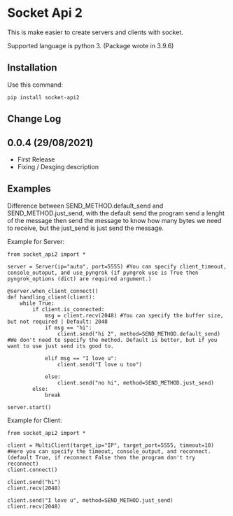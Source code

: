 # Socket Api 2

This is make easier to create servers and clients with socket.

Supported language is python 3. (Package wrote in 3.9.6)

## Installation
Use this command:

    pip install socket-api2

## Change Log

0.0.4 (29/08/2021)
-------------------
- First Release
- Fixing / Desging description

## Examples

Difference between SEND_METHOD.default_send and SEND_METHOD.just_send, with the default send the program send a lenght of the message then send the message to know how many bytes we need to receive, but the just_send is just send the message. 

Example for Server:

    from socket_api2 import *

    server = Server(ip="auto", port=5555) #You can specify client_timeout, console_outoput, and use_pyngrok (if pyngrok use is True then pyngrok_options (dict) are required argument.) 

    @server.when_client_connect()
    def handling_client(client):
        while True:
            if client.is_connected:
                msg = client.recv(2048) #You can specify the buffer size, but not required | Default: 2048
                if msg == "hi":
                    client.send("hi 2", method=SEND_METHOD.default_send) #We don't need to specify the method. Default is better, but if you want to use just send its good to.
                
                elif msg == "I love u":
                    client.send("I love u too")

                else:
                    client.send("no hi", method=SEND_METHOD.just_send)
            else:
                break

    server.start()

Example for Client:

    from socket_api2 import *

    client = MultiClient(target_ip="IP", target_port=5555, timeout=10) #Here you can specify the timeout, console_output, and reconnect. (default True, if reconnect False then the program don't try reconnect)
    client.connect()

    client.send("hi")
    client.recv(2048)

    client.send("I love u", method=SEND_METHOD.just_send)
    client.recv(2048)